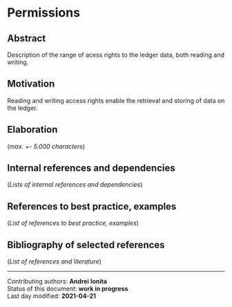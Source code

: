 # Permissions

## Abstract

Description of the range of acess rights to the ledger data, both reading and writing. 
    
## Motivation

Reading and writing access rights enable the retrieval and storing of data on the ledger. 
    
## Elaboration

(*max. +- 5.000 characters*)
    
## Internal references and dependencies

(*Lists of internal references and dependencies*)
    
## References to best practice, examples  

(*List of references to best practice, examples*) 
	
## Bibliography of selected references

(*List of references and literature*)


________

Contributing authors:  **Andrei Ionita**   
Status of this document: **work in progress**    
Last day modified: **2021-04-21**  
